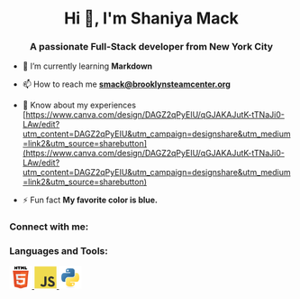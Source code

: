 <h1 align="center">Hi 👋, I'm Shaniya Mack</h1>
<h3 align="center">A passionate Full-Stack developer from New York City</h3>

- 🌱 I’m currently learning **Markdown**

- 📫 How to reach me **smack@brooklynsteamcenter.org**

- 📄 Know about my experiences [https://www.canva.com/design/DAGZ2qPyEIU/qGJAKAJutK-tTNaJi0-LAw/edit?utm_content=DAGZ2qPyEIU&utm_campaign=designshare&utm_medium=link2&utm_source=sharebutton](https://www.canva.com/design/DAGZ2qPyEIU/qGJAKAJutK-tTNaJi0-LAw/edit?utm_content=DAGZ2qPyEIU&utm_campaign=designshare&utm_medium=link2&utm_source=sharebutton)

- ⚡ Fun fact **My favorite color is blue.**

<h3 align="left">Connect with me:</h3>
<p align="left">
</p>

<h3 align="left">Languages and Tools:</h3>
<p align="left"> <a href="https://www.w3.org/html/" target="_blank" rel="noreferrer"> <img src="https://raw.githubusercontent.com/devicons/devicon/master/icons/html5/html5-original-wordmark.svg" alt="html5" width="40" height="40"/> </a> <a href="https://developer.mozilla.org/en-US/docs/Web/JavaScript" target="_blank" rel="noreferrer"> <img src="https://raw.githubusercontent.com/devicons/devicon/master/icons/javascript/javascript-original.svg" alt="javascript" width="40" height="40"/> </a> <a href="https://www.python.org" target="_blank" rel="noreferrer"> <img src="https://raw.githubusercontent.com/devicons/devicon/master/icons/python/python-original.svg" alt="python" width="40" height="40"/> </a> </p>
